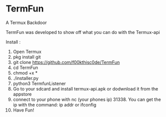 # TermFun
A Termux Backdoor 

TermFun was developed to show off what you can do with the Termux-api

Install :

1. Open Termux
2. pkg install git 
3. git clone https://github.com/f00kthisc0de/TermFun
4. cd TermFun
5. chmod +x *
6. ./installer.py
7. python3 TermfunListener
8. Go to your sdcard and install termux-api.apk or dodwnload it from the appstore
9. connect to your phone with nc (your phones ip) 31338. You can get the ip with the command: ip addr or ifconfig  
10. Have Fun! 
